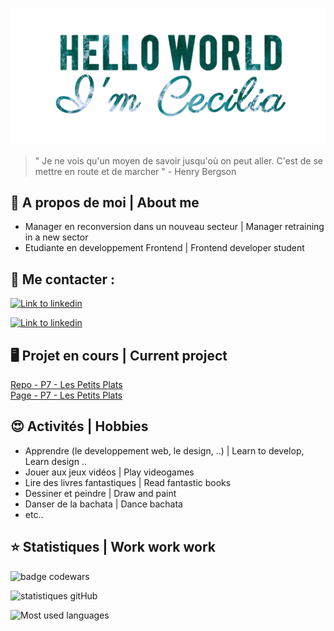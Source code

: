 
![banner](https://github.com/Cecilia-Giusti/Cecilia-Giusti/raw/main/img/banner_git.png)

>" Je ne vois qu'un moyen de savoir jusqu'où on peut aller. C'est de se mettre en route et de marcher " - Henry Bergson

## 💬 A propos de moi | About me

 - Manager en reconversion dans un nouveau secteur | Manager retraining in a new sector
 - Etudiante en developpement Frontend | Frontend developer student

## :incoming_envelope:  Me contacter : 

<a href="https://www.linkedin.com/in/cecilia-giusti-12aa7bb6/">![Link to linkedin](<https://img.shields.io/badge/LinkedIn-0A66C2.svg?style=for-the-badge&logo=LinkedIn&logoColor=white>)
</a>

<a href="mailto:ceciliagiusti2b@gmail.com">![Link to linkedin](https://img.shields.io/badge/Gmail-EA4335.svg?style=for-the-badge&logo=Gmail&logoColor=white)
</a>

## 🖥️ Projet en cours | Current project
[Repo  - P7 - Les Petits Plats](https://github.com/Cecilia-Giusti/P7_LesPetitsPlats) </br>
[Page - P7 - Les Petits Plats](https://cecilia-giusti.github.io/P7_LesPetitsPlats/) 


## 😍 Activités | Hobbies

 - Apprendre (le developpement web, le design, ..) | Learn to develop, Learn design ..
 - Jouer aux jeux vidéos | Play videogames
 - Lire des livres fantastiques | Read fantastic books
 - Dessiner et peindre | Draw and paint 
 - Danser de la bachata | Dance bachata
- etc..



## ⭐ Statistiques | Work work work

![badge codewars](https://www.codewars.com/users/Cecilia-Giusti/badges/micro)

![statistiques gitHub](https://github-readme-stats.vercel.app/api?username=Cecilia-Giusti&&show_icons=true&title_color=ffffff&icon_color=55efc4&text_color=81ecec&bg_color=151515&border_color=00cec9)

![Most used languages](https://github-readme-stats.vercel.app/api/top-langs/?username=Cecilia-Giusti&layout=compact&bg_color=151515&title_color=ffffff&text_color=81ecec&border_color=00cec9)
